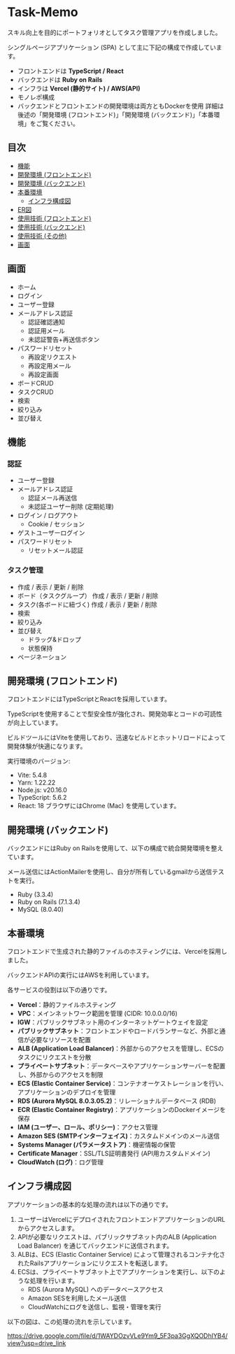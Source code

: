 # Task-Memo

スキル向上を目的にポートフォリオとしてタスク管理アプリを作成しました。

シングルページアプリケーション (SPA) として主に下記の構成で作成しています。

- フロントエンドは **TypeScript / React**
- バックエンドは **Ruby on Rails**
- インフラは **Vercel (静的サイト) / AWS(API)**
- モノレポ構成
- バックエンドとフロントエンドの開発環境は両方ともDockerを使用
詳細は後述の「開発環境 (フロントエンド)」「開発環境 (バックエンド)」「本番環境」をご覧ください。

## 目次

- [機能](#機能)
- [開発環境 (フロントエンド)](#開発環境-フロントエンド)
- [開発環境 (バックエンド)](#開発環境-バックエンド)
- [本番環境](#本番環境)
  - [インフラ構成図](#インフラ構成図)
- [ER図](#er図)
- [使用技術 (フロントエンド)](#使用技術-フロントエンド)
- [使用技術 (バックエンド)](#使用技術-バックエンド)
- [使用技術 (その他)](#使用技術-その他)
- [画面](#画面)

## 画面

- ホーム
- ログイン
- ユーザー登録
- メールアドレス認証
  - 認証確認通知
  - 認証用メール
  - 未認証警告+再送信ボタン
- パスワードリセット
  - 再設定リクエスト
  - 再設定用メール
  - 再設定画面
- ボードCRUD
- タスクCRUD
- 検索
- 絞り込み
- 並び替え

## 機能

### 認証
- ユーザー登録
- メールアドレス認証
  - 認証メール再送信
  - 未認証ユーザー削除 (定期処理)
- ログイン / ログアウト
  - Cookie / セッション
- ゲストユーザーログイン
- パスワードリセット
  - リセットメール認証

### タスク管理
- 作成 / 表示 / 更新 / 削除
- ボード（タスクグループ） 作成 / 表示 / 更新 / 削除
- タスク(各ボードに紐づく) 作成 / 表示 / 更新 / 削除
- 検索
- 絞り込み
- 並び替え    
  - ドラッグ&ドロップ  
  - 状態保持
- ページネーション

## 開発環境 (フロントエンド)
フロントエンドにはTypeScriptとReactを採用しています。

TypeScriptを使用することで型安全性が強化され、開発効率とコードの可読性が向上しています。

ビルドツールにはViteを使用しており、迅速なビルドとホットリロードによって開発体験が快適になります。

実行環境のバージョン:

- Vite: 5.4.8
- Yarn: 1.22.22
- Node.js: v20.16.0
- TypeScript: 5.6.2
- React: 18
ブラウザにはChrome (Mac) を使用しています。

## 開発環境 (バックエンド)

バックエンドにはRuby on Railsを使用して、以下の構成で統合開発環境を整えています。

メール送信にはActionMailerを使用し、自分が所有しているgmailから送信テストを実行。

- Ruby (3.3.4)
- Ruby on Rails (7.1.3.4)
- MySQL (8.0.40)


## 本番環境

フロントエンドで生成された静的ファイルのホスティングには、Vercelを採用しました。

バックエンドAPIの実行にはAWSを利用しています。

各サービスの役割は以下の通りです。

- **Vercel**：静的ファイルホスティング
- **VPC**：メインネットワーク範囲を管理 (CIDR: 10.0.0.0/16)
- **IGW**：パブリックサブネット用のインターネットゲートウェイを設定
- **パブリックサブネット**：フロントエンドやロードバランサーなど、外部と通信が必要なリソースを配置
- **ALB (Application Load Balancer)**：外部からのアクセスを管理し、ECSのタスクにリクエストを分散
- **プライベートサブネット**：データベースやアプリケーションサーバーを配置し、外部からのアクセスを制限
- **ECS (Elastic Container Service)**：コンテナオーケストレーションを行い、アプリケーションのデプロイを管理
- **RDS (Aurora MySQL 8.0.3.05.2)**：リレーショナルデータベース (RDB)
- **ECR (Elastic Container Registry)**：アプリケーションのDockerイメージを保存
- **IAM (ユーザー、ロール、ポリシー)**：アクセス管理
- **Amazon SES (SMTPインターフェイス)**：カスタムドメインのメール送信
- **Systems Manager (パラメータストア)**：機密情報の保管
- **Certificate Manager**：SSL/TLS証明書発行 (API用カスタムドメイン)
- **CloudWatch (ログ)**：ログ管理

## インフラ構成図

アプリケーションの基本的な処理の流れは以下の通りです。

1. ユーザーはVercelにデプロイされたフロントエンドアプリケーションのURLからアクセスします。
2. APIが必要なリクエストは、パブリックサブネット内のALB (Application Load Balancer) を通じてバックエンドに送信されます。
3. ALBは、ECS (Elastic Container Service) によって管理されるコンテナ化されたRailsアプリケーションにリクエストを転送します。
4. ECSは、プライベートサブネット上でアプリケーションを実行し、以下のような処理を行います。
   - RDS (Aurora MySQL) へのデータベースアクセス
   - Amazon SESを利用したメール送信
   - CloudWatchにログを送信し、監視・管理を実行

以下の図は、この処理の流れを示しています。

https://drive.google.com/file/d/1WAYDOzvVLe9Ym9_5F3pa3GgXQODhIYB4/view?usp=drive_link


